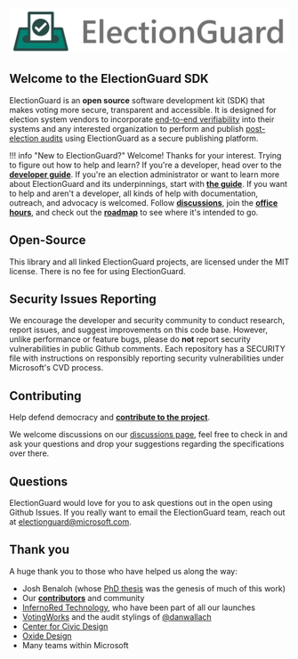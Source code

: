 #

![Microsoft Defending Democracy Program: ElectionGuard](images/electionguard-banner.svg)

## Welcome to the ElectionGuard SDK

ElectionGuard is an **open source** software development kit (SDK) that makes voting more secure, transparent and accessible. It is designed for election system vendors to incorporate [end-to-end verifiability](Glossary/#end-to-end-verifiable-elections) into their systems and any interested organization to perform and publish [post-election audits](Glossary/#post-election-audit) using ElectionGuard as a secure publishing platform.

!!! info "New to ElectionGuard?"
    Welcome! Thanks for your interest. Trying to figure out how to help and learn? If you're a developer, head over to the [**developer guide**](guide/develop/Getting_Started.md). If you're an election administrator or want to learn more about ElectionGuard and its underpinnings, start with [**the guide**](guide/index.md). If you want to help and aren't a developer, all kinds of help with documentation, outreach, and advocacy is welcomed. Follow [**discussions**](https://github.com/microsoft/electionguard/discussions), join the [**office hours**](https://github.com/microsoft/electionguard/discussions/61), and check out the [**roadmap**](about/Roadmap.md) to see where it's intended to go.

## Open-Source

This library and all linked ElectionGuard projects, are licensed under the MIT license. There is no fee for using ElectionGuard.

## Security Issues Reporting

We encourage the developer and security community to conduct research, report issues, and suggest improvements on this code base. However, unlike performance or feature bugs, please do **not** report security vulnerabilities in public Github comments. Each repository has a SECURITY file with instructions on responsibly reporting security vulnerabilities under Microsoft's CVD process.

## Contributing

Help defend democracy and **[contribute to the project](community/index.md)**.

[Contribute to the project]: https://github.com/microsoft/electionguard/blob/main/CONTRIBUTING.md

We welcome discussions on our [discussions page](https://github.com/microsoft/electionguard/discussions), feel free to check in and ask your questions and drop your suggestions regarding the specifications over there.

## Questions

ElectionGuard would love for you to ask questions out in the open using Github Issues. If you really want to email the ElectionGuard team, reach out at [electionguard@microsoft.com](mailto:electionguard@microsoft.com).

## Thank you

A huge thank you to those who have helped us along the way:

* Josh Benaloh (whose [PhD thesis](https://www.microsoft.com/en-us/research/publication/verifiable-secret-ballot-elections/) was the genesis of much of this work)
* Our [**contributors**](community/index.md) and community
* [InfernoRed Technology](https://infernored.com/), who have been part of all our launches
* [VotingWorks](https://voting.works/) and the audit stylings of [@danwallach](https://github.com/danwallach)
* [Center for Civic Design](https://civicdesign.org/)
* [Oxide Design](https://oxidedesign.com/)
* Many teams within Microsoft
